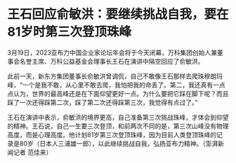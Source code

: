 # 王石回应俞敏洪：要继续挑战自我，要在81岁时第三次登顶珠峰

3月19日，2023亚布力中国企业家论坛年会将于今天闭幕，万科集团创始人兼董事会名誉主席、万科公益基金会理事长王石在演讲中隔空回应了俞敏洪。

此前一天，新东方集团董事长俞敏洪曾调侃，自己不敢像王石那样去爬珠穆朗玛峰，“一个是我不敢，从心里不敢去爬，我怕把我的命丢了。第二，我还真有一点点认为，世界的最高峰还是在下面仰望更好一点。为什么要把它踩在脚下呢？而且踩了一次还得踩第二次，踩了第二次还得踩第三次，我觉得有点过了。”

王石在演讲中表示，俞敏洪的境界更高，自己准备第三次挑战珠峰，才体会到仰望的精神。王石说，自己一生要三次登顶，和前两次不同的是，第三次山峰没有物理高度，而是心理高度。他计划81岁第三次登顶珠峰，因为目前人类登顶珠峰的记录是80岁（日本人三浦雄一郎），以此继续挑战自我，弘扬亚布力精神。（澎湃新闻记者
范佳来）

